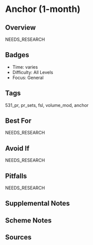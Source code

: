 # Anchor (1-month)


## Overview
NEEDS_RESEARCH

## Badges
- Time: varies
- Difficulty: All Levels
- Focus: General

## Tags
531_pr, pr_sets, fsl, volume_mod, anchor

## Best For
NEEDS_RESEARCH

## Avoid If
NEEDS_RESEARCH

## Pitfalls
NEEDS_RESEARCH

## Supplemental Notes


## Scheme Notes


## Sources

